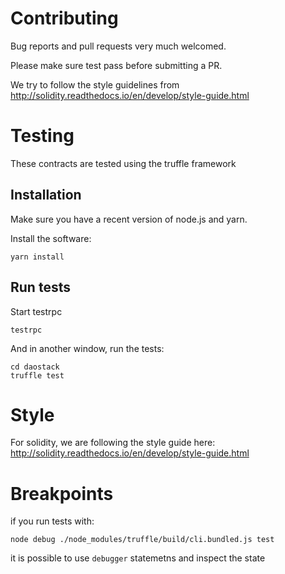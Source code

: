 
# Contributing

Bug reports and pull requests very much welcomed.

Please make sure test pass before submitting a PR.

We try to follow the style guidelines from http://solidity.readthedocs.io/en/develop/style-guide.html

# Testing

These contracts are tested using the truffle framework

## Installation

Make sure you have a recent version of node.js and yarn.

Install the software:

    yarn install 


## Run tests

Start testrpc

    testrpc

And in another window, run the tests:
    
    cd daostack
    truffle test


# Style 

For solidity, we are following the style guide here: http://solidity.readthedocs.io/en/develop/style-guide.html


# Breakpoints

if you run tests with:

    node debug ./node_modules/truffle/build/cli.bundled.js test

it is possible to use `debugger` statemetns and inspect the state
